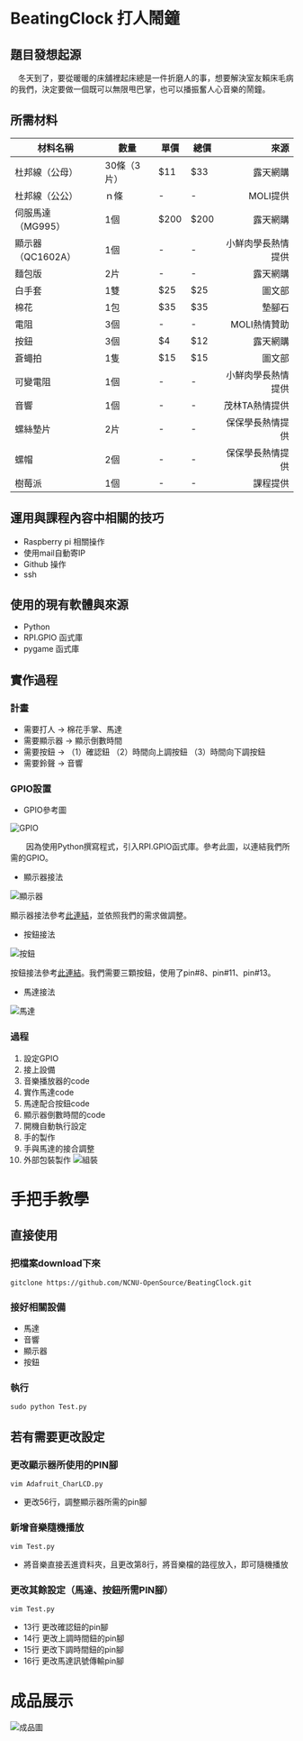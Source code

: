# BeatingClock 打人鬧鐘

## 題目發想起源
  　冬天到了，要從暖暖的床舖裡起床總是一件折磨人的事，想要解決室友賴床毛病的我們，決定要做一個既可以無限甩巴掌，也可以播振奮人心音樂的鬧鐘。

## 所需材料
 材料名稱 | 數量 | 單價 | 總價 | 來源
------------ | ------------- | -------------| -------------| -------------:|
杜邦線（公母）|			30條（3片）|			$11|			$33|			露天網購|
杜邦線（公公）|			ｎ條|			-|			-|			MOLI提供|
伺服馬達（MG995）|			1個|			$200|			$200|			露天網購|
顯示器（QC1602A）|			1個|			-|			-|			小鮮肉學長熱情提供|
麵包版|			2片|			-|			-|			露天網購|
白手套|			1雙|			$25|			$25|		  圖文部|
棉花|			1包|			$35|			$35|			墊腳石|
電阻|			3個|			-|			-|			MOLI熱情贊助|
按鈕|			3個|			$4|			$12|			露天網購|
蒼蠅拍|			1隻|			$15|			$15|			圖文部|
可變電阻|			1個|			-|			-|			小鮮肉學長熱情提供|
音響|			1個|			-|			-|			茂林TA熱情提供|
螺絲墊片|			2片|			-|			-|			保保學長熱情提供|
螺帽|			2個|			-|			-|			保保學長熱情提供|
樹莓派|			1個|			-|			-|			課程提供|

## 運用與課程內容中相關的技巧
 - Raspberry pi 相關操作
 - 使用mail自動寄IP
 - Github 操作
 - ssh

## 使用的現有軟體與來源
 - Python
 - RPI.GPIO 函式庫
 - pygame 函式庫



## 實作過程
### 計畫
 - 需要打人 -> 棉花手掌、馬達
 - 需要顯示器 -> 顯示倒數時間
 - 需要按鈕 -> （1）確認鈕 （2）時間向上調按鈕 （3）時間向下調按鈕
 - 需要鈴聲 -> 音響

### GPIO設置

 - GPIO參考圖

 ![GPIO](https://github.com/NCNU-OpenSource/BeatingClock/raw/master/GPIO參考.png)

　　因為使用Python撰寫程式，引入RPI.GPIO函式庫。參考此圖，以連結我們所需的GPIO。
 - 顯示器接法

 ![顯示器](https://github.com/NCNU-OpenSource/BeatingClock/raw/master/顯示器連結.png)

 顯示器接法參考[此連結](http://raspberrypi.powersbrewery.com/project-10-16x2-lcd-alarm-clock-with-buzzer)，並依照我們的需求做調整。
 - 按鈕接法

 ![按鈕](https://github.com/NCNU-OpenSource/BeatingClock/raw/master/按鈕連結.jpg)

 按鈕接法參考[此連結](https://sites.google.com/site/raspberrypidiy/basic/gpioinput)。我們需要三顆按鈕，使用了pin#8、pin#11、pin#13。
 - 馬達接法

  ![馬達](https://github.com/NCNU-OpenSource/BeatingClock/raw/master/馬達連結.png)

### 過程
 1. 設定GPIO
 2. 接上設備
 3. 音樂播放器的code
 4. 實作馬達code
 5. 馬達配合按鈕code
 6. 顯示器倒數時間的code
 7. 開機自動執行設定
 8. 手的製作
 9. 手與馬達的接合調整
 10. 外部包裝製作
   ![組裝](https://github.com/NCNU-OpenSource/BeatingClock/raw/master/組裝.jpg)

# 手把手教學

## 直接使用

### 把檔案download下來
```
gitclone https://github.com/NCNU-OpenSource/BeatingClock.git
```
### 接好相關設備
 - 馬達
 - 音響
 - 顯示器
 - 按鈕

### 執行
```
sudo python Test.py
```

## 若有需要更改設定

### 更改顯示器所使用的PIN腳
```
vim Adafruit_CharLCD.py
```
 - 更改56行，調整顯示器所需的pin腳

### 新增音樂隨機播放
```
vim Test.py
```
 - 將音樂直接丟進資料夾，且更改第8行，將音樂檔的路徑放入，即可隨機播放

### 更改其餘設定（馬達、按鈕所需PIN腳）
```
vim Test.py
```
 - 13行 更改確認鈕的pin腳
 - 14行 更改上調時間鈕的pin腳
 - 15行 更改下調時間鈕的pin腳
 - 16行 更改馬達訊號傳輸pin腳  

# 成品展示
   ![成品圖](https://github.com/NCNU-OpenSource/BeatingClock/raw/master/成品圖.jpg)
   
